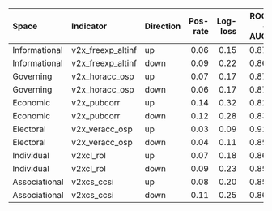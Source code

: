 |Space         |Indicator         |Direction | Pos-rate| Log-loss| ROC-AUC| PR-AUC|
|:-------------|:-----------------|:---------|--------:|--------:|-------:|------:|
|Informational |v2x_freexp_altinf |up        |     0.06|     0.15|    0.87|   0.49|
|Informational |v2x_freexp_altinf |down      |     0.09|     0.22|    0.86|   0.46|
|Governing     |v2x_horacc_osp    |up        |     0.07|     0.17|    0.87|   0.50|
|Governing     |v2x_horacc_osp    |down      |     0.06|     0.17|    0.87|   0.44|
|Economic      |v2x_pubcorr       |up        |     0.14|     0.32|    0.82|   0.45|
|Economic      |v2x_pubcorr       |down      |     0.12|     0.28|    0.83|   0.46|
|Electoral     |v2x_veracc_osp    |up        |     0.03|     0.09|    0.91|   0.52|
|Electoral     |v2x_veracc_osp    |down      |     0.04|     0.11|    0.85|   0.39|
|Individual    |v2xcl_rol         |up        |     0.07|     0.18|    0.86|   0.43|
|Individual    |v2xcl_rol         |down      |     0.09|     0.23|    0.85|   0.49|
|Associational |v2xcs_ccsi        |up        |     0.08|     0.20|    0.85|   0.45|
|Associational |v2xcs_ccsi        |down      |     0.11|     0.25|    0.86|   0.48|
